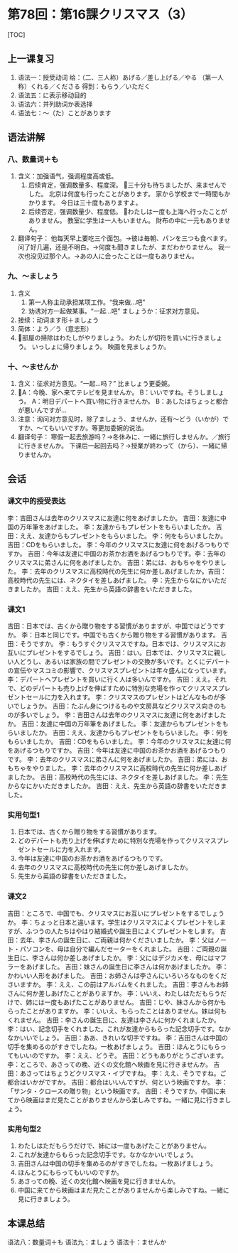 # 第78回：第16課クリスマス（3）

[TOC]

## 上一课复习

1. 语法一：授受动词
   给：（二、三人称）あげる／差し上げる／やる
   （第一人称）くれる／くださる
   得到：もらう／いただく
2. 语法五：に表示移动目的
3. 语法六：并列助词か表选择
4. 语法七：～（た）ことがあります

## 语法讲解

### 八、数量词＋も

1. 含义：加强语气，强调程度高或低。
   1. 后续肯定，强调数量多、程度深。
      📌三十分も待ちましたが、来ませんでした。
      北京は何度も行ったことがあります。
      家から学校まで一時間もかかります。
      今日は三十度もありますよ。
   2. 后续否定，强调数量少、程度低。
      📌わたしは一度も上海へ行ったことがありません。
      教室に学生は一人もいません。
      財布の中に一元もありません。
2. 翻译句子：
   他每天早上要吃三个面包。→彼は毎朝、パンを三つも食べます。
   问了好几遍，还是不明白。→何度も聞きましたが、まだわかりません。
   我一次也没见过那个人。→あの人に会ったことは一度もありません。

### 九、～ましょう

1. 含义
   1. 第一人称主动承担某项工作。“我来做…吧”
   2. 劝诱对方一起做某事。“一起…吧”
      ましょうか：征求对方意见。
2. 接续：动词ます形＋ましょう
3. 简体：よう／う（意志形）
4. 📌部屋の掃除はわたしがやりましょう。
   わたしが切符を買いに行きましょう。
   いっしょに帰りましょう。
   映画を見ましょうか。


### 十、～ませんか

1. 含义：征求对方意见。“一起…吗？”
   比ましょう更委婉。
2. 📌A：今晚、家へ来てテレビを見ませんか。
   B：いいですね。そうしましょう。
   A：明日デパートへ買い物に行きませんか。
   B：あしたはちょっと都合が悪いんですが…
3. 注意：询问对方意见时，除了ましょう、ませんか，还有～どう（いかが）ですか、～てもいいですか。等更加委婉的说法。
4. 翻译句子：
   寒假一起去旅游吗？→冬休みに、一緒に旅行しませんか。／旅行に行きませんか。
   下课后一起回去吗？→授業が終わって（から）、一緒に帰りませんか。

## 会话

### 课文中的授受表达

李：吉田さんは去年のクリスマスに友達に何をあげましたか。
吉田：友達に中国の万年筆をあげました。
李：友達からもプレゼントをもらいましたか。
吉田：ええ、友達からもプレゼントをもらいました。
李：何をもらいましたか。
吉田：CDをもらいました。
李：今年のクリスマスに友達に何をあげるつもりですか。
吉田：今年は友達に中国のお茶かお酒をあげるつもりです。李：去年のクリスマスに弟さんに何をあげましたか。
吉田：弟には、おもちゃをやりました。
李：去年のクリスマスに高校時代の先生に何か差しあげましたか。吉田：高校時代の先生には、ネクタイを差しあげました。
李：先生からなにかいただきましたか。
吉田：ええ、先生から英語の辞書をいただきました。

### 课文1

吉田：日本では、古くから贈り物をする習慣がありますが、中国ではどうですか。
李：日本と同じです。中国でも古くから贈り物をする習慣があります。
吉田：そうですか。
李：もうすぐクリスマスですね。日本では、クリスマスにお互いにプレゼントをするでしょう。
吉田：はい。日本では、クリスマスに親しい人どうし、あるいは家族の間でプレゼントの交換が多いです。とくにデパートの宣伝やマスコミの影響で、クリスマスプレゼントは年々盛んになっています。
李：デパートヘプレゼントを買いに行く人は多いんですか。
吉田：ええ。それで、どのデパートも売り上げを伸ばすために特別な売場を作ってクリスマスプレゼントセールに力を入れます。
李：クリスマスのプレゼントはどんなものが多いでしょうか。
吉田：たぶん身につけるものや文房具などクリスマス向きのものが多いでしょう。
李：吉田さんは去年のクリスマスに友達に何をあげましたか。
吉田：友達に中国の万年筆をあげました。
李：友達からもプレゼントをもらいましたか。
吉田：ええ、友達からもプレゼントをもらいました。
李：何をもらいましたか。
吉田：CDをもらいました。
李：今年のクリスマスに友達に何をあげるつもりですか。
吉田：今年は友達に中国のお茶かお酒をあげるつもりです。
李：去年のクリスマスに弟さんに何をあげましたか。
吉田：弟には、おもちゃをやりました。
李：去年のクリスマスに高校時代の先生に何か差しあげましたか。
吉田：高校時代の先生には、ネクタイを差しあげました。
李：先生からなにかいただきましたか。
吉田：ええ、先生から英語の辞書をいただきました。

### 实用句型1

1. 日本では、古くから贈り物をする習慣があります。
2. どのデパートも売り上げを伸ばすために特別な売場を作ってクリスマスプレゼントセールに力を入れます。
3. 今年は友達に中国のお茶かお酒をあげるつもりです。
4. 去年のクリスマスに高校時代の先生に何か差しあげましたか。
5. 先生から英語の辞書をいただきました。

### 课文2

吉田：ところで、中国でも、クリスマスにお互いにプレゼントをするでしょうか。
李：ちょっと日本と違います。学生はクリスマスによくプレゼントをしますが、ふつうの人たちはやはり結婚式や誕生日によくプレゼントをします。
吉田：去年、李さんの誕生日に、ご両親は何かくださいましたか。
李：父はノート・パソコンを、母は自分で編んだセーターをくれました。
吉田：ご両親の誕生日に、李さんは何か差しあげましたか。
李：父にはデジカメを、母にはマフラーをあげました。
吉田：妹さんの誕生日に李さんは何かあげましたか。
李：かわいい人形をあげました。
吉田：お姉さんは李さんにいろいろなものをくださいますか。
李：ええ、この前はアルバムをくれました。
吉田：李さんもお姉さんに何か差しあげたことがありますか。
李：いいえ、わたしはただもらうだけで、姉には一度もあげたことがありません。
吉田：じや、妹さんから何かもらったことがありますか。
李：いいえ、もらったことはありません。妹は何もくれません。
吉田：李さんの誕生日に、友達は李さんに何かくれましたか。
李：はい、記念切手をくれました。これが友達からもらった記念切手です。なかなかいいでしょう。
吉田：ああ、きれいな切手ですね。
李：吉田さんは中国の切手を集めるのがすきでしたね。一枚あげましょう。
吉田：ほんとうにもらってもいいのですか。
李：ええ、どうぞ。
吉田：どうもありがとうございます。
李：ところで、あさっての晚、近くの文化館へ映画を見に行きませんか。
吉田：あさってはちょうどクリスマス・イブですね。
李：ええ、そうですね。ご都合はいかがですか。
吉田：都合はいいんですが、何という映画ですか。
李：「サンタ・クロースの贈り物」という映画です。
吉田：そうですか。中国に来てから映画はまだ見たことがありませんから楽しみですね。一緒に見に行きましょう。

### 实用句型2

1. わたしはただもらうだけで、姉には一度もあげたことがありません。
2. これが友達からもらった記念切手です。なかなかいいでしょう。
3. 吉田さんは中国の切手を集めるのがすきでしたね。一枚あげましょう。
4. ほんとうにもらってもいいのですか。
5. あさっての晩、近くの文化館へ映画を見に行きませんか。
6. 中国に来てから映画はまだ見たことがありませんから楽しみですね。一緒に見に行きましょう。

## 本课总结

语法八：数量词＋も
语法九：ましょう
语法十：ませんか